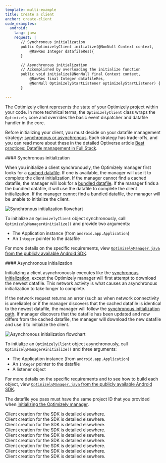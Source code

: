 ```yaml
---
template: multi-example
title: Create a client
anchor: create-client
code_examples:
  android:
    lang: java
    request: |
       // Synchronous initialization
       public OptimizelyClient initialize(@NonNull Context context,
           @RawRes Integer datafileRes){
       }

       // Asynchronous initialization
       // Accomplished by overloading the initialize function
       public void initialize(@NonNull final Context context,
           @RawRes final Integer datafileRes,
           @NonNull OptimizelyStartListener optimizelyStartListener) {
       }
    
---
```


<div class="hidden" data-language-content="language" data-language="android">
<div></div>

The Optimizely client represents the state of your Optimizely project within your code. In more technical terms, the `OptimizelyClient` class wraps the `Optimizely` core and overrides the basic event dispatcher and datafile handler in the core.

<div class="attention attention--warning push--bottom">
<div></div>

Before initializing your client, you must decide on your datafile management strategy: [synchronous or asynchronous](#sync-methods). Each strategy has trade-offs, and you can read more about these in the detailed Optiverse article [Best practices: Datafile management in Full Stack](https://help.optimizely.com/Set_Up_Optimizely/Best_practices%3A_Datafile_management_in_Full_Stack).
</div>

<a name="synchronous-walkthrough">
#### Synchronous initialization

When you initialize a client synchronously, the Optimizely manager first looks for a [cached datafile](#datafile-polling). If one is available, the manager will use it to complete the client initialization. If the manager cannot find a cached datafile, the manager will look for a [bundled datafile](#bundled-datafile). If the manager finds a the bundled datafile, it will use the datafile to complete the client initialization. If the manager cannot find a bundled datafile, the manager will be unable to initialize the client.

<img src="/assets/img/x/solutions/sdks/reference/initialization/initialize-synchronous.png" class="diagram" alt="Synchronous initialization flowchart" title="Synchronous initialization flowchart">

To initialize an `OptimizelyClient` object synchronously, call `OptimizelyManager#initialize()` and provide two arguments:

* The Application instance (from `android.app.Application`)
* An `Integer` pointer to the datafile

For more details on the specific requirements, view [`OptimizelyManager.java` from the publicly available Android SDK](https://github.com/optimizely/android-sdk/blob/master/android-sdk/src/main/java/com/optimizely/ab/android/sdk/OptimizelyManager.java).

<a name="asynchronous-walkthrough">
#### Asynchronous initialization

Initializing a client asynchronously executes like the [synchronous initialization](#synchronous-walkthrough), except the Optimizely manager will first attempt to download the newest datafile. This network activity is what causes an asynchronous initialization to take longer to complete.

If the network request returns an error (such as when network connectivity is unreliable) or if the manager discovers that the cached datafile is identical to the newest datafile, the manager will follow the [synchronous initialization path](#synchronous-walkthrough). If manager discovers that the datafile has been updated and now differs from the cached datafile, the manager will download the new datafile and use it to initialize the client.

<img src="/assets/img/x/solutions/sdks/reference/initialization/initialize-asynchronous.png" class="diagram" alt="Asynchronous initialization flowchart" title="Asynchronous initialization flowchart">

To initialize an `OptimizelyClient` object asynchronously, call `OptimizelyManager#initialize()` and three arguments:

* The Application instance (from `android.app.Application`)
* An `Integer` pointer to the datafile
* A listener object

For more details on the specific requirements and to see how to build each object, view [`OptimizelyManager.java` from the publicly available Android SDK](https://github.com/optimizely/android-sdk/blob/master/android-sdk/src/main/java/com/optimizely/ab/android/sdk/OptimizelyManager.java).

<div class="attention attention--warning push--bottom">
<div></div>

The datafile you pass must have the same project ID that you provided when [initializing the Optimizely manager](#create-manager).
</div>
</div>


<div class="hidden visible" data-language-content="language" data-language="csharp">
<div class="unsupported">Client creation for the <span class="sdk-platform"></span> SDK is detailed elsewhere.</div>
</div>


<div class="hidden visible" data-language-content="language" data-language="java">
<div class="unsupported">Client creation for the <span class="sdk-platform"></span> SDK is detailed elsewhere.</div>
</div>


<div class="hidden visible" data-language-content="language" data-language="javascript">
<div class="unsupported">Client creation for the <span class="sdk-platform"></span> SDK is detailed elsewhere.</div>
</div>


<div class="hidden visible" data-language-content="language" data-language="node">
<div class="unsupported">Client creation for the <span class="sdk-platform"></span> SDK is detailed elsewhere.</div>
</div>


<div class="hidden visible" data-language-content="language" data-language="objectivec">
<div class="unsupported">Client creation for the <span class="sdk-platform"></span> SDK is detailed elsewhere.</div>
</div>


<div class="hidden visible" data-language-content="language" data-language="php">
<div class="unsupported">Client creation for the <span class="sdk-platform"></span> SDK is detailed elsewhere.</div>
</div>


<div class="hidden visible" data-language-content="language" data-language="python">
<div class="unsupported">Client creation for the <span class="sdk-platform"></span> SDK is detailed elsewhere.</div>
</div>


<div class="hidden visible" data-language-content="language" data-language="ruby">
<div class="unsupported">Client creation for the <span class="sdk-platform"></span> SDK is detailed elsewhere.</div>
</div>


<div class="hidden visible" data-language-content="language" data-language="swift">
<div class="unsupported">Client creation for the <span class="sdk-platform"></span> SDK is detailed elsewhere.</div>
</div>

<br>